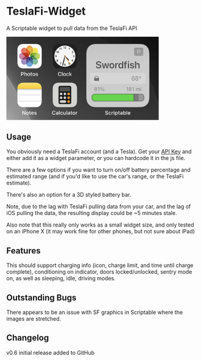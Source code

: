 # TeslaFi-Widget
A Scriptable widget to pull data from the TeslaFi API

<img src="TeslaFi_Screen.jpg" width="400" />

## Usage
You obviously need a TeslaFi account (and a Tesla). Get your [API Key](https://teslafi.com/api.php) and either add it as a widget parameter, or you can hardcode it in the js file.

There are a few options if you want to turn on/off battery percentage and estimated range (and if you'd like to use the car's range, or the TeslaFi estimate).

There's also an option for a 3D styled battery bar.

Note, due to the lag with TeslaFi pulling data from your car, and the lag of iOS pulling the data, the resulting display could be ~5 minutes stale.

Also note that this really only works as a small widget size, and only tested on an iPhone X (it may work fine for other phones, but not sure about iPad)

## Features

This should support charging info (icon, charge limit, and time until charge complete), conditioning on indicator, doors locked/unlocked, sentry mode on, as well as sleeping, idle, driving modes.

## Outstanding Bugs

There appears to be an issue with SF graphics in Scriptable where the images are stretched. 

## Changelog

v0.6 initial release added to GitHub
